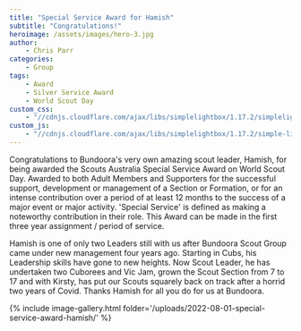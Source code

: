 ```yaml
---
title: "Special Service Award for Hamish"
subtitle: "Congratulations!"
heroimage: /assets/images/hero-3.jpg
author:
    - Chris Parr
categories:
    - Group
tags:
    - Award
    - Silver Service Award
    - World Scout Day
custom_css:
    - "//cdnjs.cloudflare.com/ajax/libs/simplelightbox/1.17.2/simplelightbox.min.css"
custom_js:
    - "//cdnjs.cloudflare.com/ajax/libs/simplelightbox/1.17.2/simple-lightbox.min.js"
---
```


Congratulations to Bundoora's very own amazing scout leader, Hamish, for being awarded the Scouts Australia Special Service Award on World Scout Day. Awarded to both Adult Members and Supporters for the successful support, development or management of a Section or Formation, or for an intense contribution over a period of at least 12 months to the success of a major event or major activity. 'Special Service' is defined as making a noteworthy contribution in their role. This Award can be made in the first three year assignment / period of service.

Hamish is one of only two Leaders still with us after Bundoora Scout Group came under new management four years ago. Starting in Cubs, his Leadership skills have gone to new heights. Now Scout Leader, he has undertaken two Cuborees and Vic Jam, grown the Scout Section from 7 to 17 and with Kirsty, has put our Scouts squarely back on track after a horrid two years of Covid. Thanks Hamish for all you do for us at Bundoora.

{% include image-gallery.html folder='/uploads/2022-08-01-special-service-award-hamish/' %}
